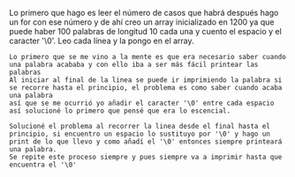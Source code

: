 Lo primero que hago es leer el número de casos que habrá
    después hago un for con ese número y de ahí creo un array inicializado en 1200 ya que puede haber 100 palabras de longitud 10 cada una
    y cuento el espacio y el caracter '\0'.
    Leo cada línea y la pongo en el array.

    Lo primero que se me vino a la mente es que era necesario saber cuando una palabra acababa y con ello iba a ser más fácil printear las palabras
    Al iniciar al final de la linea se puede ir imprimiendo la palabra si se recorre hasta el principio, el problema es como saber cuando acaba una palabra
    así que se me ocurrió yo añadir el caracter '\0' entre cada espacio así solucioné lo primero que pensé que era lo escencial.

    Solucioné el problema al recorrer la linea desde el final hasta el principio, si encuentro un espacio lo sustituyo por '\0' y hago un print de lo que llevo y como añadí el '\0' entonces siempre printeará una palabra.
    Se repite este proceso siempre y pues siempre va a imprimir hasta que encuentra el '\0'